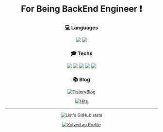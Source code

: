 <h1 align="center"> For Being BackEnd Engineer ❗️ </h1>

<h3 align="center"> 💻 Languages </h3>
<div align="center">
<img src="https://img.shields.io/badge/Java-FF0000.svg?&style=flat&logo=Java&logoColor=white"/> <img src="https://img.shields.io/badge/python-3776AB?style=flat&logo=python&logoColor=white"/>
</div>

<h3 align="center"> 🎓 Techs </h3>
<div align="center">
<img src="https://img.shields.io/badge/SpringBoot-6DB33F?style=flat&logo=springboot&logoColor=white"/> <img src="https://img.shields.io/badge/MariaDB-003545?style=flat&logo=mariadb&logoColor=white"/>  <img src="https://img.shields.io/badge/Docker-2496ED?style=flat&logo=docker&logoColor=white"/> <img src="https://img.shields.io/badge/AWS-232F3E?style=flat&logo=amazonaws&logoColor=white"/> <img src="https://img.shields.io/badge/EC2-FF9900?style=flat&logo=amazonec2&logoColor=white"/> 
</div>

<h3 align="center"> 📚 Blog </h3>
<div align="center">
  
[![TistoryBlog](http://img.shields.io/badge/-Tistory%20blog-black?style=for-the-badg&logo=Tistory&link=https://code-list.tistory.com/)](https://code-list.tistory.com/)
  
</div>

<div align="center">
  
[![Hits](https://hits.seeyoufarm.com/api/count/incr/badge.svg?url=https%3A%2F%2Fgithub.com%2Fnamest504&count_bg=%23555555&title_bg=%236D6D6D&icon=&icon_color=%23E7E7E7&title=hello&edge_flat=false)](https://hits.seeyoufarm.com)

</div>

---
<!--
<div align="center">
<img src="https://github-readme-stats.vercel.app/api?username=namest504&show_icons=true&theme=github_dark">
</div>
-->
<div align="center">
  
![List's GitHub stats](https://github-readme-stats.vercel.app/api?username=namest504&show_icons=true&theme=dark&layout=compact)

</div>

<div align="center">
<!--
[![Top Langs](https://github-readme-stats.vercel.app/api/top-langs/?username=namest504&layout=compact&hide=Shell,Ruby)](https://github.com/namest504/github-readme-stats)
-->
<!--
![Top Langs](https://github-readme-stats.vercel.app/api/top-langs/?username=namest504&theme=dark)
-->
</div>

<div align="center">
  
[![Solved.ac Profile](http://mazassumnida.wtf/api/generate_badge?boj=lst228)](https://solved.ac/lst228)
</div>
<!-- <h3 align="center"> 🌍 Tools </h3>
<div align="center">

</div> -->
<!-- ![List's GitHub stats](https://github-readme-stats.vercel.app/api?username=namest504&show_icons=true&theme=github_dark) -->

<!--
**namest504/namest504** is a ✨ _special_ ✨ repository because its `README.md` (this file) appears on your GitHub profile.

Here are some ideas to get you started:

- 🔭 I’m currently working on ...
- 🌱 I’m currently learning ...
- 👯 I’m looking to collaborate on ...
- 🤔 I’m looking for help with ...
- 💬 Ask me about ...
- 📫 How to reach me: ...
- 😄 Pronouns: ...
- ⚡ Fun fact: ...
-->

